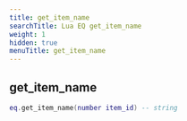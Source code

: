 ```yaml
---
title: get_item_name
searchTitle: Lua EQ get_item_name
weight: 1
hidden: true
menuTitle: get_item_name
---
```

## get_item_name
```lua
eq.get_item_name(number item_id) -- string
```